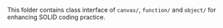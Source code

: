 This folder contains class interface of `canvas/`, `function/` and `object/` for enhancing SOLID coding practice.
